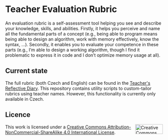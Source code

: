 Teacher Evaluation Rubric
=========================

An evaluation rubric is a self-assessment tool helping you see and describe your knowledge, skills, and abilities. Firstly, it helps you perceive and name all the fundamental parts of a concept (e.g., being able to program means being able to design an algorithm, work with memory effectively, know the syntax, ...). Secondly, it enables you to evaluate your competence in these parts (e.g., I’m able to design a working algorithm, though I find it problematic to express it in code and I don’t optimize memory usage at all). 

## Current state

The full rubric (both Czech and English) can be found in the [Teacher's Reflective Diary](https://github.com/teaching-lab/reflective-diary). This repository contains utility scripts to custom-tailor rubrics using teacher names. However, this functionality is currently only available in Czech.

## Licence

<img align="right" width="88" height="31" src="https://i.creativecommons.org/l/by-nc-sa/4.0/88x31.png" alt="Creative Commons Licence BY NC SA 4.0" title="Creative Commons Licence BY NC SA 4.0">

This work is licensed under a [Creative Commons Attribution-NonCommercial-ShareAlike 4.0 International License](https://creativecommons.org/licenses/by-nc-sa/4.0/).
